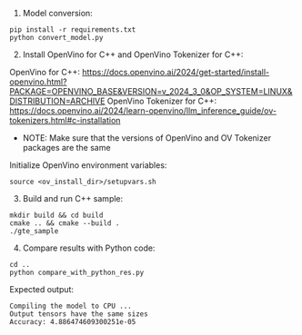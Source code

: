 1. Model conversion:

```
pip install -r requirements.txt
python convert_model.py
```

2. Install OpenVino for C++ and OpenVino Tokenizer for C++:

OpenVino for C++: https://docs.openvino.ai/2024/get-started/install-openvino.html?PACKAGE=OPENVINO_BASE&VERSION=v_2024_3_0&OP_SYSTEM=LINUX&DISTRIBUTION=ARCHIVE
OpenVino Tokenizer for C++: https://docs.openvino.ai/2024/learn-openvino/llm_inference_guide/ov-tokenizers.html#c-installation

- NOTE: Make sure that the versions of OpenVino and OV Tokenizer packages are the same

Initialize OpenVino environment variables:
```
source <ov_install_dir>/setupvars.sh
```

3. Build and run C++ sample:

```
mkdir build && cd build
cmake .. && cmake --build .
./gte_sample
```

4. Compare results with Python code:

```
cd ..
python compare_with_python_res.py
```

Expected output:
```
Compiling the model to CPU ...
Output tensors have the same sizes
Accuracy: 4.886474609300251e-05
```
